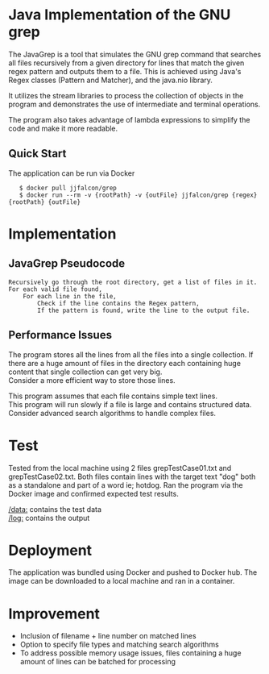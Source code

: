# Java Implementation of the GNU grep

The JavaGrep is a tool that simulates the GNU grep command that searches all
files recursively from a given directory for lines that match the given regex pattern
and outputs them to a file.  This is achieved using Java's Regex classes (Pattern and Matcher),
and the java.nio library.

It utilizes the stream libraries to process the collection of objects in the program and
demonstrates the use of intermediate and terminal operations.

The program also takes advantage of lambda expressions to simplify the code
and make it more readable.

## Quick Start
The application can be run via Docker
```
   $ docker pull jjfalcon/grep
   $ docker run --rm -v {rootPath} -v {outFile} jjfalcon/grep {regex} {rootPath} {outFile}
```
# Implementation
## JavaGrep Pseudocode
```
Recursively go through the root directory, get a list of files in it.
For each valid file found,
    For each line in the file,
        Check if the line contains the Regex pattern,
        If the pattern is found, write the line to the output file.
```

## Performance Issues
The program stores all the lines from all the files into a single collection.
If there are a huge amount of files in the directory each containing huge content that single collection can get very big.  
Consider a more efficient way to store those lines.

This program assumes that each file contains simple text lines.  
This program will run slowly if a file is large and contains structured data.  
Consider advanced search algorithms to handle complex files.

# Test
Tested from the local machine using 2 files grepTestCase01.txt and grepTestCase02.txt.
Both files contain lines with the target text "dog" both as a standalone and part of a word ie; hotdog.
Ran the program via the Docker image and confirmed expected test results.

[/data:](https://github.com/jarviscanada/jarvis_data_eng_JjFalcon/tree/develop/core_java/grep/data)
contains the test data  
[/log:](https://github.com/jarviscanada/jarvis_data_eng_JjFalcon/tree/develop/core_java/grep/log)
contains the output

# Deployment
The application was bundled using Docker and pushed to Docker hub.
The image can be downloaded to a local machine and ran in a container.

# Improvement
- Inclusion of filename + line number on matched lines
- Option to specify file types and matching search algorithms
- To address possible memory usage issues, files containing a huge amount of lines can be batched for processing

